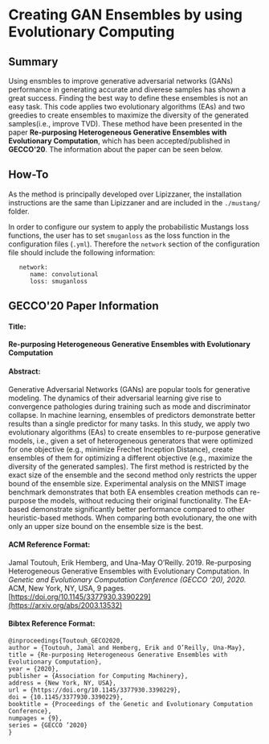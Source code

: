 # Creating GAN Ensembles by using Evolutionary Computing

## Summary

Using ensmbles to improve generative adversarial networks (GANs) performance in generating accurate and diverese samples has shown a great success. Finding the best way to define these ensembles is not an easy task. 
This code applies two evolutionary algorithms (EAs) and two greedies to create ensembles to maximize the diversity of the generated samples(i.e., improve TVD). 
These method have been presented in the paper **Re-purposing Heterogeneous Generative Ensembles with Evolutionary Computation**, which has been accepted/published in **GECCO'20**. The information about the paper can be seen below.


## How-To

As the method is principally developed over Lipizzaner, the installation instructions are the same than Lipizzaner and are included in the `./mustang/` folder. 

In order to configure our system to apply the probabilistic Mustangs loss functions, the user has to set `smuganloss` as the loss function in the configuration files (`.yml`). Therefore the `network` section of the configuration file should include the following information:

   ```
      network:
         name: convolutional
         loss: smuganloss 
   ```

## GECCO'20 Paper Information

#### Title: 
**Re-purposing Heterogeneous Generative Ensembles with Evolutionary Computation**

#### Abstract: 
Generative Adversarial Networks (GANs) are popular tools for generative modeling. The dynamics of their adversarial learning give rise to convergence pathologies during training such as mode and discriminator collapse. In machine learning, ensembles of predictors demonstrate better results than a single predictor for many tasks. In this study, we apply two evolutionary algorithms (EAs) to create ensembles to re-purpose generative models, i.e., given a set of heterogeneous generators that were optimized for one objective (e.g., minimize Frechet Inception Distance), create ensembles of them for optimizing a different objective (e.g., maximize the diversity of the generated samples). The first method is restricted by the exact size of the ensemble and the second method only restricts the upper bound of the ensemble size. Experimental analysis on the MNIST image benchmark demonstrates that both EA ensembles creation methods can re-purpose the models, without reducing their original functionality. The EA-based demonstrate significantly better performance compared to other heuristic-based methods. When comparing both evolutionary, the one with only an upper size bound on the ensemble size is the best.

#### ACM Reference Format:

Jamal Toutouh, Erik Hemberg, and Una-May O’Reilly. 2019. Re-purposing Heterogeneous Generative Ensembles with Evolutionary Computation. In *Genetic and Evolutionary Computation Conference (GECCO ’20), 2020.* ACM, New York, NY, USA, 9 pages. [https://doi.org/10.1145/3377930.3390229](https://arxiv.org/abs/2003.13532)

#### Bibtex Reference Format:

```
@inproceedings{Toutouh_GECO2020,
author = {Toutouh, Jamal and Hemberg, Erik and O’Reilly, Una-May},
title = {Re-purposing Heterogeneous Generative Ensembles with Evolutionary Computation},
year = {2020},
publisher = {Association for Computing Machinery},
address = {New York, NY, USA},
url = {https://doi.org/10.1145/3377930.3390229},
doi = {10.1145/3377930.3390229},
booktitle = {Proceedings of the Genetic and Evolutionary Computation Conference},
numpages = {9},
series = {GECCO ’2020}
}
```
